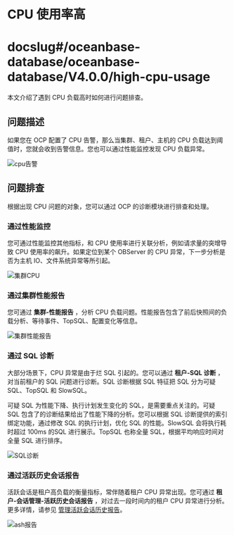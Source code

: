 CPU 使用率高
=============================

# docslug#/oceanbase-database/oceanbase-database/V4.0.0/high-cpu-usage
本文介绍了遇到 CPU 负载高时如何进行问题排查。

问题描述
-------------------------

如果您在 OCP 配置了 CPU 告警，那么当集群、租户、主机的 CPU 负载达到阈值时，您就会收到告警信息。您也可以通过性能监控发现 CPU 负载异常。

![cpu告警](https://help-static-aliyun-doc.aliyuncs.com/assets/img/zh-CN/6535081461/p355504.png)

问题排查
-------------------------

根据出现 CPU 问题的对象，您可以通过 OCP 的诊断模块进行排查和处理。

### 通过性能监控

您可通过性能监控其他指标，和 CPU 使用率进行关联分析，例如请求量的突增导致 CPU 使用率的飙升。如果定位到某个 OBServer 的 CPU 异常，下一步分析是否为主机 IO、文件系统异常等所引起。

![集群CPU](https://help-static-aliyun-doc.aliyuncs.com/assets/img/zh-CN/6535081461/p355512.png)

### 通过集群性能报告

您可通过 **集群-性能报告** ，分析 CPU 负载问题。性能报告包含了前后快照间的负载分析、等待事件、TopSQL、配置变化等信息。

![集群性能报告](https://help-static-aliyun-doc.aliyuncs.com/assets/img/zh-CN/6535081461/p355531.png)

### 通过 SQL 诊断

大部分场景下，CPU 异常是由于烂 SQL 引起的。您可以通过 **租户-SQL 诊断** ，对当前租户的 SQL 问题进行诊断。SQL 诊断根据 SQL 特征把 SQL 分为可疑 SQL、TopSQL 和 SlowSQL。

可疑 SQL 为性能下降、执行计划发生变化的 SQL，是需要重点关注的。可疑 SQL 包含了的诊断结果给出了性能下降的分析。您可以根据 SQL 诊断提供的索引绑定功能，通过修改 SQL 的执行计划，优化 SQL 的性能。SlowSQL 会将执行耗时超过 100ms 的SQL 进行展示。TopSQL 也称全量 SQL，根据平均响应时间对全量 SQL 进行排序。

![SQL诊断](https://help-static-aliyun-doc.aliyuncs.com/assets/img/zh-CN/7535081461/p355538.png)

### 通过活跃历史会话报告

活跃会话是租户高负载的衡量指标，常伴随着租户 CPU 异常出现。您可通过 **租户-会话管理-活跃历史会话报告** ，对过去一段时间内的租户 CPU 异常进行分析。更多详情，请参见 [管理活跃会话历史报告](https://www.oceanbase.com/docs/oceanbase-cloud-platform/oceanbase-cloud-platform/V3.1.2/view-the-active-session-history-report)。

![ash报告](https://help-static-aliyun-doc.aliyuncs.com/assets/img/zh-CN/7535081461/p355544.png)
